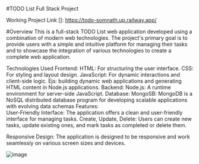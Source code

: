#TODO List Full Stack Project

Working Project Link []: https://todo-somnath.up.railway.app/  

#Overview
This is a full-stack TODO List web application developed using a combination of modern web technologies. The project's primary goal is to provide users with a simple and intuitive platform for managing their tasks and to showcase the integration of various technologies to create a complete web application.

Technologies Used
Frontend:
HTML: For structuring the user interface.
CSS: For styling and layout design.
JavaScript: For dynamic interactions and client-side logic.
Ejs: building dynamic web applications and generating HTML content in Node.js applications.
Backend:
Node.js: A runtime environment for server-side JavaScript.
Database:
MongoSB:   MongoDB is a NoSQL distributed database program for developing scalable applications with evolving data schemas
Features:  
User-Friendly Interface: The application offers a clean and user-friendly interface for managing tasks.
Create, Update, Delete: Users can create new tasks, update existing ones, and mark tasks as completed or delete them.

Responsive Design: The application is designed to be responsive and work seamlessly on various screen sizes and devices.

![image](https://github.com/Somtrip/todoList/assets/95291887/6df919a6-0d7b-4cb8-aadb-908395bde8dc)

